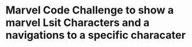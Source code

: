 # Marvel Code Challenge to show a marvel Lsit Characters and a navigations to a specific characater
